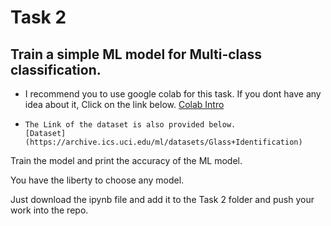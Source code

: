 # Task 2

## Train a simple ML model for Multi-class classification.

- 	I recommend you to use google colab for this task. If you dont have any idea about it,
	  Click on the link below.
	  [Colab Intro](https://colab.research.google.com/notebooks/intro.ipynb)

-	  The Link of the dataset is also provided below.
	  [Dataset](https://archive.ics.uci.edu/ml/datasets/Glass+Identification)
    
Train the model and print the accuracy of the ML model.

You have the liberty to choose any model.

Just download the ipynb file and add it to the Task 2 folder and push your work into the repo.
